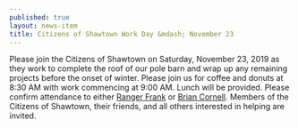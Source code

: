```yaml
---
published: true
layout: news-item
title: Citizens of Shawtown Work Day &mdash; November 23
---
```


Please join the Citizens of Shawtown on Saturday, November 23, 2019 as they work to complete the roof of our pole barn and wrap up any remaining projects before the onset of winter. Please join us for coffee and donuts at 8:30 AM with work commencing at 9:00 AM. Lunch will be provided. Please confirm attendance to either [Ranger Frank](mailto:rangerfrank@campworkcoeman.org) or [Brian Cornell](mailto:bcornell@campworkcoeman.org). Members of the Citizens of Shawtown, their friends, and all others interested in helping are invited.

